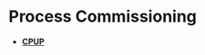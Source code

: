 # Process Commissioning<a name="EN-US_TOPIC_0000001173350145"></a>

-   **[CPUP](kernel-small-debug-process-cpu.md)**  


